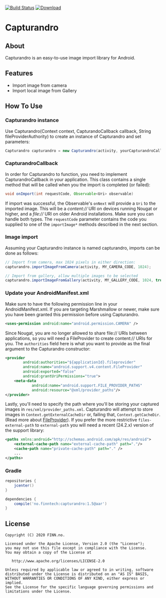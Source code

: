 [![Build Status](https://travis-ci.org/finn-no/capturandro.svg?branch=master)](https://travis-ci.org/finn-no/capturandro)
[![Download](https://api.bintray.com/packages/finnandroid/maven/capturandro/images/download.svg)](https://bintray.com/finnandroid/maven/capturandro/_latestVersion)
# Capturandro

## About
Capturandro is an easy-to-use image import library for Android.


## Features
* Import image from camera
* Import local image from Gallery

## How To Use
### Capturandro instance
Use Capturandro(Context context, CapturandoCallback callback, String fileProviderAuthority) to create an instance of Capturandro and set parameters:
```java
Capturandro capturandro = new Capturandro(activity, yourCapturandroCallback, fileProviderAuthority);
```

### CapturandroCallback
In order for Capturandro to function, you need to implement CapturandroCallback in your application. This class contains
a single method that will be called when you the import is completed (or failed):
```java
void onImport(int requestCode, Observable<Uri> observable)
```

If import was successful, the Observable's `onNext` will provide a `Uri` to the imported image. This will 
be a _content://_ URI on devices running Nougat or higher, and a _file://_ URI on older Android installations.
Make sure you can handle both types. The `requestCode` parameter contains the code you supplied to one of 
the `importImage*` methods described in the next section.

### Image import
Assuming your Capturandro instance is named capturandro, imports can be done as follows:

```java
// Import from camera, max 1024 pixels in either direction:
capturandro.importImageFromCamera(activity, MY_CAMERA_CODE, 1024); 

// Import from gallery, allow multiple images to be selected
capturandro.importImageFromGallery(activity, MY_GALLERY_CODE, 1024, true);
```

### Update your AndroidManifest.xml
Make sure to have the following permission line in your AndroidManifest.xml. If you are targeting Marshmallow or newer, make
sure you have been granted this permission before using Capturandro.
```xml
<uses-permission android:name="android.permission.CAMERA" />
```

Since Nougat, you are no longer allowed to share file:// URIs between applications, so you will need a
FileProvider to create content:// URIs for you. The `authorities` field here is what you want to provide as
the final argument to the Capturandro constructor:
```xml
<provider
        android:authorities="${applicationId}.fileprovider"
        android:name="android.support.v4.content.FileProvider"
        android:exported="false"
        android:grantUriPermissions="true">
    <meta-data
            android:name="android.support.FILE_PROVIDER_PATHS"
            android:resource="@xml/provider_paths"/>
</provider>
```

Lastly, you'll need to specify the path where you'll be storing your captured images in
`res/xml/provider_paths.xml`. Capturandro will attempt to store images in `Context.getExternalCacheDir` or, failing that,
`Context.getCacheDir`. (Read more about 
[FileProvider](https://developer.android.com/reference/android/support/v4/content/FileProvider.html)). If you
prefer the more restrictive `files-external-path` to `external-path` you will need a recent (24.2.x) version of the support library:
```xml
<paths xmlns:android="http://schemas.android.com/apk/res/android">
    <external-cache-path name="external-cache-path" path="."/>
    <cache-path name="private-cache-path" path="." />
    ...
</paths>
```

### Gradle
```groovy
repositories {
    jcenter()
}

dependencies {
    compile('no.finntech:capturandro:1.5@aar')
}
```

## License

    Copyright (C) 2020 FINN.no.

    Licensed under the Apache License, Version 2.0 (the "License");
    you may not use this file except in compliance with the License.
    You may obtain a copy of the License at

       http://www.apache.org/licenses/LICENSE-2.0

    Unless required by applicable law or agreed to in writing, software
    distributed under the License is distributed on an "AS IS" BASIS,
    WITHOUT WARRANTIES OR CONDITIONS OF ANY KIND, either express or implied.
    See the License for the specific language governing permissions and
    limitations under the License.
